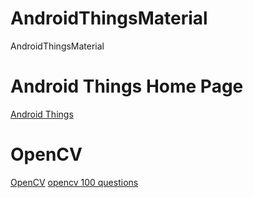 # AndroidThingsMaterial
AndroidThingsMaterial
# Android Things Home Page
[Android Things](https://developer.android.com/things/ "Android Thins") 
# OpenCV
[OpenCV](https://docs.opencv.org/4.2.0/ "OpenCV")
[opencv 100 questions](https://github.com/gzr2017/ImageProcessing100Wen)
